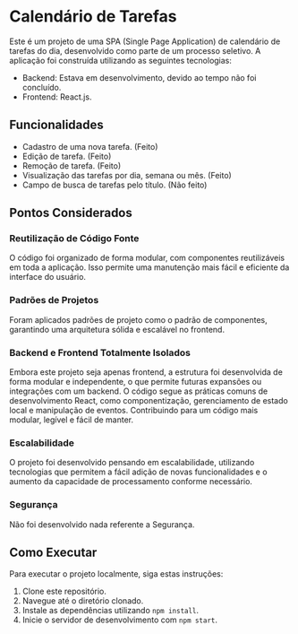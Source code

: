 # Calendário de Tarefas

Este é um projeto de uma SPA (Single Page Application) de calendário de tarefas do dia, desenvolvido como parte de um processo seletivo. A aplicação foi construída utilizando as seguintes tecnologias:

- Backend: Estava em desenvolvimento, devido ao tempo não foi concluído.
- Frontend: React.js.

## Funcionalidades

- Cadastro de uma nova tarefa. (Feito)
- Edição de tarefa. (Feito)
- Remoção de tarefa. (Feito)
- Visualização das tarefas por dia, semana ou mês. (Feito)
- Campo de busca de tarefas pelo título. (Não feito)

## Pontos Considerados

### Reutilização de Código Fonte

O código foi organizado de forma modular, com componentes reutilizáveis em toda a aplicação. Isso permite uma manutenção mais fácil e eficiente da interface do usuário.

### Padrões de Projetos

Foram aplicados padrões de projeto como o padrão de componentes, garantindo uma arquitetura sólida e escalável no frontend.

### Backend e Frontend Totalmente Isolados

Embora este projeto seja apenas frontend, a estrutura foi desenvolvida de forma modular e independente, o que permite futuras expansões ou integrações com um backend. O código segue as práticas comuns de desenvolvimento React, como componentização, gerenciamento de estado local e manipulação de eventos. Contribuindo para um código mais modular, legível e fácil de manter.

### Escalabilidade

O projeto foi desenvolvido pensando em escalabilidade, utilizando tecnologias que permitem a fácil adição de novas funcionalidades e o aumento da capacidade de processamento conforme necessário.

### Segurança

Não foi desenvolvido nada referente a Segurança.

## Como Executar

Para executar o projeto localmente, siga estas instruções:

1. Clone este repositório.
2. Navegue até o diretório clonado.
3. Instale as dependências utilizando `npm install`.
4. Inicie o servidor de desenvolvimento com `npm start`.

